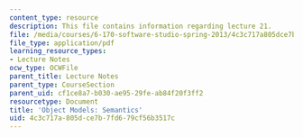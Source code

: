 ```yaml
---
content_type: resource
description: This file contains information regarding lecture 21.
file: /media/courses/6-170-software-studio-spring-2013/4c3c717a805dce7b7fd679cf56b3517c_MIT6_170S13_21-objt-mdl-sem.pdf
file_type: application/pdf
learning_resource_types:
- Lecture Notes
ocw_type: OCWFile
parent_title: Lecture Notes
parent_type: CourseSection
parent_uid: cf1ce8a7-b030-ae95-29fe-ab84f20f3ff2
resourcetype: Document
title: 'Object Models: Semantics'
uid: 4c3c717a-805d-ce7b-7fd6-79cf56b3517c
---
```

